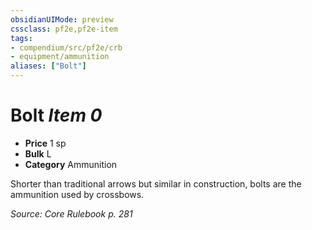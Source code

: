 ```yaml
---
obsidianUIMode: preview
cssclass: pf2e,pf2e-item
tags:
- compendium/src/pf2e/crb
- equipment/ammunition
aliases: ["Bolt"]
---
```

# Bolt *Item 0*  

- **Price** 1 sp
- **Bulk** L
- **Category** Ammunition

Shorter than traditional arrows but similar in construction, bolts are the ammunition used by crossbows.

*Source: Core Rulebook p. 281*